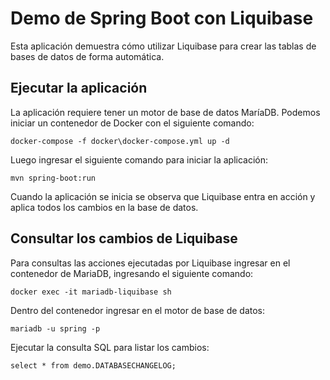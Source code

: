 
# Demo de Spring Boot con Liquibase

Esta aplicación demuestra cómo utilizar Liquibase para crear las tablas de bases de datos de forma automática. 

## Ejecutar la aplicación

La aplicación requiere tener un motor de base de datos MaríaDB. Podemos iniciar un contenedor de Docker con el siguiente comando:

```
docker-compose -f docker\docker-compose.yml up -d
```

Luego ingresar el siguiente comando para iniciar la aplicación:

```
mvn spring-boot:run
```

Cuando la aplicación se inicia se observa que Liquibase entra en acción y aplica todos los cambios en la base de datos.

## Consultar los cambios de Liquibase

Para consultas las acciones ejecutadas por Liquibase ingresar en el contenedor de MariaDB, ingresando el siguiente comando:

```
docker exec -it mariadb-liquibase sh
```

Dentro del contenedor ingresar en el motor de base de datos:

```
mariadb -u spring -p
```

Ejecutar la consulta SQL para listar los cambios:

```
select * from demo.DATABASECHANGELOG;
```


